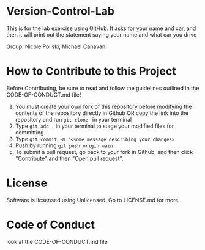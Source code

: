 # Version-Control-Lab
This is for the lab exercise using GitHub. It asks for your name and car, and then it will print out the statement saying your name and what car you drive

Group: Nicole Poliski, Michael Canavan

# How to Contribute to this Project
Before Contributing, be sure to read and follow the guidelines outlined in the CODE-OF-CONDUCT.md file!
1. You must create your own fork of this repository before modifying the contents of the repository directly in Github OR copy the link into the repository and run ```git clone ``` in your terminal
2. Type ``git add .`` in your terminal to stage your modified files for committing. 
3. Type ``git commit -m "<some message describing your changes>``
4. Push by running ``git push origin main``
5. To submit a pull request, go back to your fork in Github, and then click "Contribute" and then "Open pull request".

# License
Software is licsensed using Unlicensed. Go to LICENSE.md for more.

# Code of Conduct
look at the CODE-OF-CONDUCT.md file
